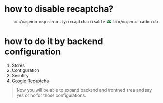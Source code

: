 # how to disable recaptcha?
```bash
    bin/magento msp:security:recaptcha:disable && bin/magento cache:clean
```

# how to do it by backend configuration
1. Stores
2. Configuration 
3. Secutiry
4. Google Recaptcha
> Now you will be able to expand backend and frontned area and say yes or no for those
configurations.
